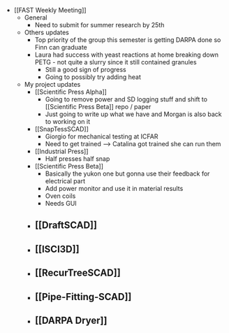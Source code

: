 - [[FAST Weekly Meeting]]
	- General
		- Need to submit for summer research by 25th
	- Others updates
		- Top priority of the group this semester is getting DARPA done so Finn can graduate
		- Laura had success with yeast reactions at home breaking down PETG - not quite a slurry since it still contained granules
			- Still a good sign of progress
			- Going to possibly try adding heat
	- My project updates
		- [[Scientific Press Alpha]]
			- Going to remove power and SD logging stuff and shift to [[Scientific Press Beta]] repo / paper
			- Just going to write up what we have and Morgan is also back to working on it
		- [[SnapTessSCAD]]
			- Giorgio for mechanical testing at ICFAR
			- Need to get trained --> Catalina got trained she can run them
		- [[Industrial Press]]
			- Half presses half snap
		- [[Scientific Press Beta]]
			- Basically the yukon one but gonna use their feedback for electrical part
			- Add power monitor and use it in material results
			- Oven coils
			- Needs GUI
		- [[DraftSCAD]]
			-
		- [[ISCI3D]]
			-
		- [[RecurTreeSCAD]]
			-
		- [[Pipe-Fitting-SCAD]]
			-
		- [[DARPA Dryer]]
			-